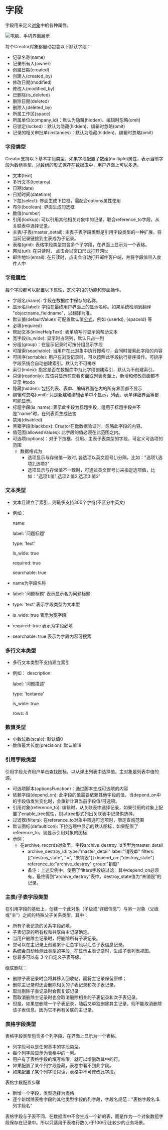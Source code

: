 字段
===

字段用来定义[对象](object.md)中的各种属性。

![电脑、手机界面展示](images/car_object_fields.png)

每个Creator对象都自动包含以下默认字段：
- 记录名称(name)
- 记录所有人(owner)
- 创建日期(created)
- 创建人(created_by)
- 修改日期(modified)
- 修改人(modified_by)
- 已删除(is_deleted)
- 删除日期(deleted)
- 删除人(deleted_by)
- 所属工作区(space)
- 所属单位(company_id)：默认为隐藏(hidden)、编辑时忽略(omit)
- 已锁定(locked)：默认为隐藏(hidden)、编辑时忽略(omit)
- 记录的相关审批单(instances)：默认为隐藏(hidden)、编辑时忽略(omit)

### 字段类型
Creator支持以下基本字段类型。如果字段配置了数组(multiple)属性，表示当前字段为数组类型，以数组的形式保存在数据库中，用户界面上可以多选。
- 文本(text)
- 多行文本(textarea)
- 日期(date) 
- 日期时间(datetime)
- 下拉(select): 界面生成下拉框，需配合options属性使用
- 布尔(boolean): 界面生成勾选框
- 数值(number) 
- 引用(lookup): 可以引用其他相关对象中的记录，联合reference_to字段，从关联表中选择记录。
- 主表/子表(master_detail): 主表子表字段类型是引用字段类型的一种扩展，将当前记录链接到主表成为子记录。
- 表格(grid): 表格字段类型包含多个子字段，在界面上显示为一个表格。
- 网址(url): 在只读时， 点击会以窗口形式打开网址
- 邮件地址(email): 在只读时，点击会自动打开邮件客户端，并将字段值带入收件人中

### 字段属性
每个字段都可以配置以下属性，定义字段的功能和界面操作。
- 字段名(name): 字段在数据库中保存的名称。
- 显示名(label): 字段在最终用户界面上的显示名称。如果系统检测到翻译 "objectname_fieldname"，以翻译为准。
- 默认值(defaultValue): 可配置默认值[公式](object_field_formula.md)，例如 {userId}, {spaceId} 等
- 必填(required)
- 帮助文本(inlineHelpText): 表单填写时显示的帮助文本
- 宽字段(is_wide): 显示时占两列，默认只占一列
- 分组(group)：在显示记录时可按分组显示字段
- 可搜索(seachable): 当用户在此对象中执行搜索时，会同时搜索此字段的内容
- 可排序(sortable): 用户在浏览记录时，可以按照此字段执行排序操作。可排序字段系统会自动创建索引。默认为不可排序
- 索引(index): 指定是否在数据库中为此字段创建索引，默认为不创建索引。
- 只读(readonly): 应该只显示在查看页面或列表页面上，新增和修改页面都不显示 #todo
- 隐藏(hidden): 包括列表、表单、编辑界面在内的所有界面都不显示
- 编辑时忽略(omit): 只是新建和编辑表单中不显示，列表、表单详细界面等都可能显示。
- 标题字段(is_name): 表示此字段为标题字段，适用于标题字段并不是"name"时，在列表页生成链接
- 禁用(disabled) 
- 黑箱字段(blackbox): Creator在做数据验证时，忽略此字段的内容。
- 值范围(allowedValues): 此字段的值必须在此范围之内。
- 可选项(options)：对于下拉框、引用、主表子表类型的字段，可定义可选项的范围
	- 数据格式为
		- 选项显示与存储值一致时, 各选项以英文逗号(,)分隔，比如："选项1,选项2,选项3" 
		- 选项显示与存储值不一致时，可通过英文冒号(:)来指定选项值，比如："选项1:值1,选项2:值2,选项3:值3"

### 文本类型
- 文本且建立了索引，则最多支持300个字符(不区分中英文)
- 例如：

	name:
	
	label: '问题标题'
	
	type: 'text'
	
	is_wide: true
	
	required: true
	
	searchable: true
	
- name为字段名称  
- label: '问题标题'  表示显示名为问题标题
- type: 'text'    表示字段类型为文本型
- is_wide: true   表示为宽字段
- required: true  表示为字段必填
- searchable: true  表示为字段内容可搜索


### 多行文本类型
- 多行文本类型不支持建立索引
- 例如：
   description:
   
   label: '问题描述'
   
   type: 'textarea'
   
   is_wide: true
   
   rows: 4

### 数值类型
- 小数位数(scale): 默认值0
- 数值最大长度(precision): 默认值18

### 引用字段类型
引用字段允许用户单击查找图标，以从弹出列表中选择值。主对象是列表中值的源。

- 可选项脚本(optionsFunction)：通过脚本生成可选项的内容
- 依赖字段(depend_on): 此字段的值需要依赖其他字段的值，当depend_on中的字段值发生变化时，会重新计算当前字段值/可选项。
- 引用对象(reference_to): 编辑时，从关联表中选择记录，如果引用的对象上配置了enable_tree属性，则以tree形式列出关联表中记录供选择。
- 过滤器(filters): 在reference_to对象中筛选可选项时，限定查询范围
- 默认图标(defaultIcon): 下拉选项中显示的默认图标，如果配置了reference_to，则显示引用对象的图标
- 示例：
	- 在archive_records对象里，字段archive_destroy_id类型为master_detail
		- archive_destroy_id:
				type:"master_detail"
				label:"销毁单"
				filters:[["destroy_state", "=", "未销毁"]]
				depend_on:["destroy_state"]
				reference_to:"archive_destroy"
				group:"销毁"
		- 备注：上述实例中，使用了filters字段级过滤，其中depend_on必须有，最终得到“archive_destroy”表中，destroy_state值为“未销毁”的记录。


### 主表/子表字段类型
在引用字段的基础上，创建一个此对象（子级或"详细信息"）与另一对象（父级或"主"）之间的特殊父子关系类型，其中：
- 所有子表记录的关系字段必填。
- 子表记录的所有权和共享由主记录确定。
- 当用户删除主记录时，将删除所有子表记录。
- 您可以在主记录上创建累计汇总字段以汇总子表信息记录。
- 系统会自动检测此类型的字段，在显示主表记录时，生成子表列表视图。
- 您最多可以有 3 个自定义子表等级。

级联删除：
- 删除子表记录时会将其移入回收站，而将主记录保留原样；
- 删除主记录时还会删除相关的子表记录和次子表记录。
- 取消删除子表记录时会恢复该记录
- 而取消删除主记录时也会取消删除相关的子表记录和次子表记录。
- 但是，如果您删除一个子表记录，随后又单独删除其主记录，则不能取消删除该子表信息，因为它不再有关联的主记录。

### 表格字段类型
表格字段类型包含多个列字段，在界面上显示为一个表格。
- 列字段可以是任何基本的字段类型。
- 每个列字段显示为表格中的一列。
- 用户有了表格字段的填写权限，就可以增删改其中的行。
- 如果配置了某个列字段隐藏，表格中看不到此字段。
- 如果配置了某个列字段只读，表格中不可修改此字段。

表格字段配置步骤
- 新增一个字段，类型选择为表格
- 逐个新增除表格字段的其他类型字段的列字段，字段名规范："表格字段名.$.列字段名"

表格字段与子表不同，在数据库中不会生成一个新的表，而是作为一个对象数组字段保存在记录中。所以只适用于表格行数(小于100行)比较少的业务场景。
